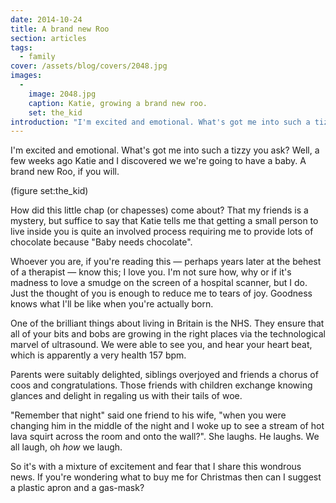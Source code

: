 ```yaml
---
date: 2014-10-24
title: A brand new Roo
section: articles
tags:
  - family
cover: /assets/blog/covers/2048.jpg
images:
  -
    image: 2048.jpg
    caption: Katie, growing a brand new roo.
    set: the_kid
introduction: "I'm excited and emotional. What's got me into such a tizzy you ask? Well, a few weeks ago Katie and I discovered we we're going to have a baby. A brand new Roo, if you will."
---
```

I'm excited and emotional. What's got me into such a tizzy you ask? Well, a few weeks ago Katie and I discovered we we're going to have a baby. A brand new Roo, if you will.

(figure set:the_kid)

How did this little chap (or chapesses) come about? That my friends is a mystery, but suffice to say that Katie tells me that getting a small person to live inside you is quite an involved process requiring me to provide lots of chocolate because "Baby needs chocolate".

Whoever you are, if you're reading this — perhaps years later at the behest of a therapist — know this; I love you. I'm not sure how, why or if it's madness to love a smudge on the screen of a hospital scanner, but I do. Just the thought of you is enough to reduce me to tears of joy. Goodness knows what I'll be like when you're actually born.

One of the brilliant things about living in Britain is the NHS. They ensure that all of your bits and bobs are growing in the right places via the technological marvel of ultrasound. We were able to see you, and hear your heart beat, which is apparently a very health 157 bpm.

Parents were suitably delighted, siblings overjoyed and friends a chorus of coos and congratulations. Those friends with children exchange knowing glances and delight in regaling us with their tails of woe.

"Remember that night" said one friend to his wife, "when you were changing him in the middle of the night and I woke up to see a stream of hot lava squirt across the room and onto the wall?". She laughs. He laughs. We all laugh, oh _how_ we laugh.

So it's with a mixture of excitement and fear that I share this wondrous news. If you're wondering what to buy me for Christmas then can I suggest a plastic apron and a gas-mask?
